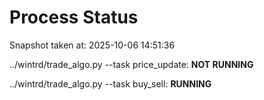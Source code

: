 # Process Status

Snapshot taken at: 2025-10-06 14:51:36

../wintrd/trade_algo.py --task price_update: **NOT RUNNING**

../wintrd/trade_algo.py --task buy_sell: **RUNNING**


